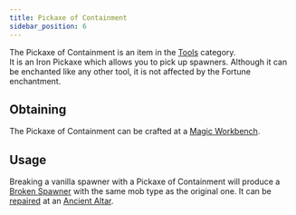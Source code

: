 ```yaml
---
title: Pickaxe of Containment
sidebar_position: 6
---
```


The Pickaxe of Containment is an item in the [Tools](https://github.com/Slimefun/Slimefun4/wiki/Tools) category.<br>
It is an Iron Pickaxe which allows you to pick up spawners. Although it can be enchanted like any other tool, it is not affected by the Fortune enchantment.

## Obtaining
The Pickaxe of Containment can be crafted at a [Magic Workbench](https://github.com/Slimefun/Slimefun4/wiki/Magic-Workbench).

## Usage
Breaking a vanilla spawner with a Pickaxe of Containment will produce a [Broken Spawner](https://github.com/Slimefun/Slimefun4/wiki/Broken-Spawner) with the same mob type as the original one. It can be [repaired](https://github.com/Slimefun/Slimefun4/wiki/Reinforced-Spawner) at an [Ancient Altar](https://github.com/Slimefun/Slimefun4/wiki/Ancient-Altar).<br>

